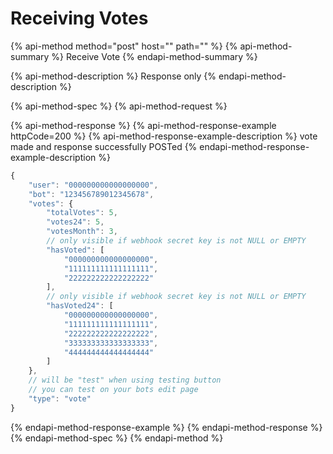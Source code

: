 # Receiving Votes

{% api-method method="post" host="​" path="​" %}
{% api-method-summary %}
Receive Vote
{% endapi-method-summary %}

{% api-method-description %}
Response only
{% endapi-method-description %}

{% api-method-spec %}
{% api-method-request %}

{% api-method-response %}
{% api-method-response-example httpCode=200 %}
{% api-method-response-example-description %}
vote made and response successfully POSTed
{% endapi-method-response-example-description %}

```javascript
{
    "user": "000000000000000000",
    "bot": "123456789012345678",
    "votes": {
        "totalVotes": 5,
        "votes24": 5,
        "votesMonth": 3,
        // only visible if webhook secret key is not NULL or EMPTY
        "hasVoted": [
            "000000000000000000",
            "111111111111111111",
            "222222222222222222"
        ],
        // only visible if webhook secret key is not NULL or EMPTY
        "hasVoted24": [
            "000000000000000000",
            "111111111111111111",
            "222222222222222222",
            "333333333333333333",
            "444444444444444444"
        ]
    },
    // will be "test" when using testing button
    // you can test on your bots edit page
    "type": "vote"
}
```
{% endapi-method-response-example %}
{% endapi-method-response %}
{% endapi-method-spec %}
{% endapi-method %}



